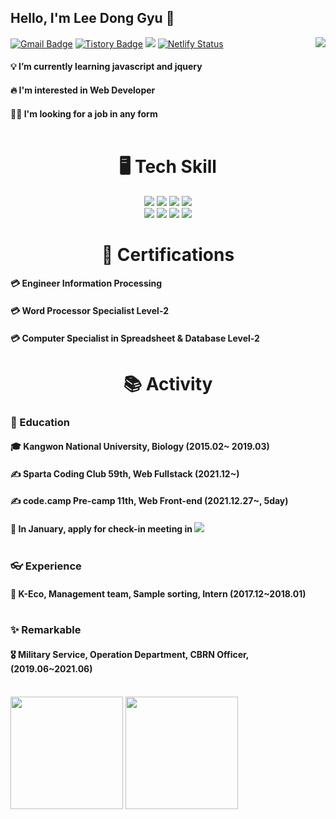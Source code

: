 ## Hello, I'm Lee Dong Gyu 👋<br>

[![Gmail Badge](https://img.shields.io/badge/Gmail-D14836?style=flat&logo=Gmail&logoColor=white)](mailto:tenenger7125@gmail.com)
[![Tistory Badge](https://img.shields.io/badge/Tistory-FF8800?style=flat&logoColor=white)](https://2mojurmoyang.tistory.com/)
<img src="https://img.shields.io/badge/github-181717?style=flat&logo=github&logoColor=white">
[![Netlify Status](https://api.netlify.com/api/v1/badges/56974520-275d-4298-9ce2-0d5cc278db57/deploy-status)](https://ldg-portfolio.netlify.app)
<img align='right' src="http://mazassumnida.wtf/api/v2/generate_badge?boj=tenenger">

#### 💡 I’m currently learning javascript and jquery <br>
#### 🔥 I'm interested in Web Developer<br>
#### 👨‍💻 I'm looking for a job in any form<br><br>

<!--내가 보유한 스킬목록-->
<div align=center><h1>🖥️ Tech Skill</h1></div>
<div align=center> 
  <img src="https://img.shields.io/badge/html5-E34F26?style=for-the-badge&logo=html5&logoColor=white"> 
  <img src="https://img.shields.io/badge/css-1572B6?style=for-the-badge&logo=css3&logoColor=white"> 
  <img src="https://img.shields.io/badge/javascript-F7DF1E?style=for-the-badge&logo=javascript&logoColor=black">
  <img src="https://img.shields.io/badge/jquery-0769AD?style=for-the-badge&logo=jquery&logoColor=white"><br>
  <img src="https://img.shields.io/badge/python-3776AB?style=for-the-badge&logo=python&logoColor=white"> 
  <img src="https://img.shields.io/badge/c-00599C?style=for-the-badge&logo=c%2B%2B&logoColor=white">
  <img src="https://img.shields.io/badge/github-181717?style=for-the-badge&logo=github&logoColor=white">
  <img src="https://img.shields.io/badge/git-F05032?style=for-the-badge&logo=git&logoColor=white">
  <br>
</div>
<!--내가 보유한 스킬목록-->
<div align=center><h1>📃 Certifications</h1></div>

#### 💳 Engineer Information Processing<br>
#### 💳 Word Processor Specialist Level-2<br>
#### 💳 Computer Specialist in Spreadsheet & Database  Level-2<br>

<div align=center><h1>📚 Activity</h1></div>
</div>



### 🏫 Education <br>
#### 🎓 Kangwon National University, Biology (2015.02~ 2019.03) <br>
#### ✍️ Sparta Coding Club 59th, Web Fullstack (2021.12~)<br>
#### ✍️ code.camp Pre-camp 11th, Web Front-end (2021.12.27~, 5day)<br>
#### 📅 In January, apply for check-in meeting in <img src="https://img.shields.io/badge/42Seoul-000000?style=flat-square&logo=42&logoColor=white">  <br><br>
### 👓 Experience <br>
#### 🐞 K-Eco, Management team, Sample sorting, Intern (2017.12~2018.01) <br><br>

### ✨ Remarkable <br>
#### 🎖️ Military Service, Operation Department, CBRN Officer, (2019.06~2021.06)<br><br>

<p align="left">
<img height="180em" src="https://github-readme-stats.vercel.app/api?username=tenenger&show_icons=true&include_all_commits=true&custom_title=GitHub%20Stats" align = "center"/>
<img height="180em" src="https://github-readme-stats.vercel.app/api/top-langs/?username=tenenger&layout=compact&langs_count=8" align = "center"/>
</p>

<!--
**tenenger/tenenger** is a ✨ _special_ ✨ repository because its `README.md` (this file) appears on your GitHub profile.

<img align='right' src="https://github-readme-stats.vercel.app/api?username=tenenger" height="165">

Here are some ideas to get you started:

- 🔭 I’m currently working on ...
- 🌱 I’m currently learning ...
- 👯 I’m looking to collaborate on ...
- 🤔 I’m looking for help with ...
- 💬 Ask me about ...
- 📫 How to reach me: ...
- 😄 Pronouns: ...
- ⚡ Fun fact: ...
-->
